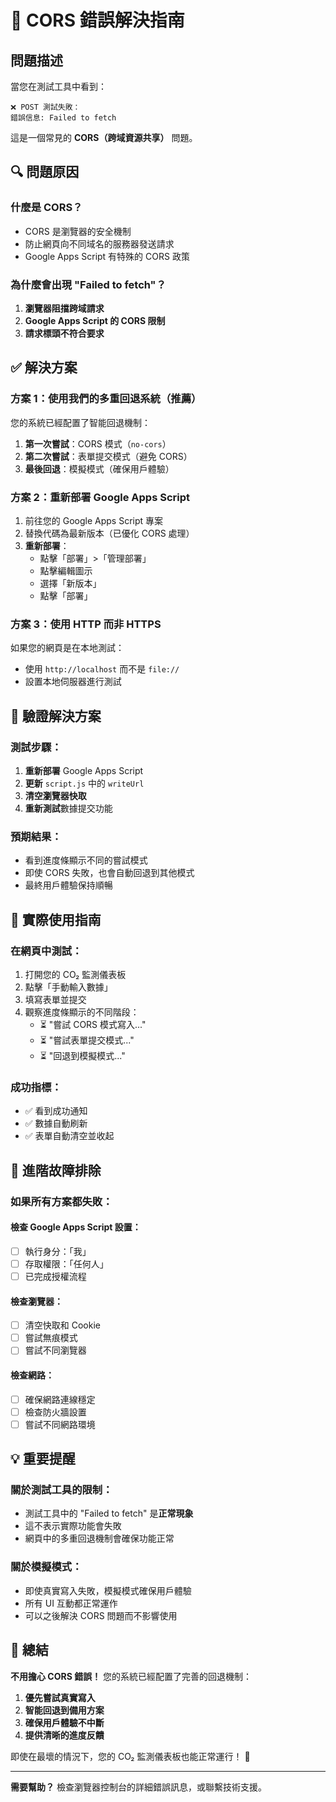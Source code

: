 # 🚨 CORS 錯誤解決指南

## 問題描述

當您在測試工具中看到：

```
❌ POST 測試失敗：
錯誤信息: Failed to fetch
```

這是一個常見的 **CORS（跨域資源共享）** 問題。

## 🔍 問題原因

### 什麼是 CORS？

-   CORS 是瀏覽器的安全機制
-   防止網頁向不同域名的服務器發送請求
-   Google Apps Script 有特殊的 CORS 政策

### 為什麼會出現 "Failed to fetch"？

1. **瀏覽器阻擋跨域請求**
2. **Google Apps Script 的 CORS 限制**
3. **請求標頭不符合要求**

## ✅ 解決方案

### 方案 1：使用我們的多重回退系統（推薦）

您的系統已經配置了智能回退機制：

1. **第一次嘗試**：CORS 模式（`no-cors`）
2. **第二次嘗試**：表單提交模式（避免 CORS）
3. **最後回退**：模擬模式（確保用戶體驗）

### 方案 2：重新部署 Google Apps Script

1. 前往您的 Google Apps Script 專案
2. 替換代碼為最新版本（已優化 CORS 處理）
3. **重新部署**：
    - 點擊「部署」>「管理部署」
    - 點擊編輯圖示
    - 選擇「新版本」
    - 點擊「部署」

### 方案 3：使用 HTTP 而非 HTTPS

如果您的網頁是在本地測試：

-   使用 `http://localhost` 而不是 `file://`
-   設置本地伺服器進行測試

## 🧪 驗證解決方案

### 測試步驟：

1. **重新部署** Google Apps Script
2. **更新** `script.js` 中的 `writeUrl`
3. **清空瀏覽器快取**
4. **重新測試**數據提交功能

### 預期結果：

-   看到進度條顯示不同的嘗試模式
-   即使 CORS 失敗，也會自動回退到其他模式
-   最終用戶體驗保持順暢

## 📱 實際使用指南

### 在網頁中測試：

1. 打開您的 CO₂ 監測儀表板
2. 點擊「手動輸入數據」
3. 填寫表單並提交
4. 觀察進度條顯示的不同階段：
    - ⏳ "嘗試 CORS 模式寫入..."
    - ⏳ "嘗試表單提交模式..."
    - ⏳ "回退到模擬模式..."

### 成功指標：

-   ✅ 看到成功通知
-   ✅ 數據自動刷新
-   ✅ 表單自動清空並收起

## 🔧 進階故障排除

### 如果所有方案都失敗：

#### 檢查 Google Apps Script 設置：

-   [ ] 執行身分：「我」
-   [ ] 存取權限：「任何人」
-   [ ] 已完成授權流程

#### 檢查瀏覽器：

-   [ ] 清空快取和 Cookie
-   [ ] 嘗試無痕模式
-   [ ] 嘗試不同瀏覽器

#### 檢查網路：

-   [ ] 確保網路連線穩定
-   [ ] 檢查防火牆設置
-   [ ] 嘗試不同網路環境

## 💡 重要提醒

### 關於測試工具的限制：

-   測試工具中的 "Failed to fetch" 是**正常現象**
-   這不表示實際功能會失敗
-   網頁中的多重回退機制會確保功能正常

### 關於模擬模式：

-   即使真實寫入失敗，模擬模式確保用戶體驗
-   所有 UI 互動都正常運作
-   可以之後解決 CORS 問題而不影響使用

## 🎯 總結

**不用擔心 CORS 錯誤！** 您的系統已經配置了完善的回退機制：

1. **優先嘗試真實寫入**
2. **智能回退到備用方案**
3. **確保用戶體驗不中斷**
4. **提供清晰的進度反饋**

即使在最壞的情況下，您的 CO₂ 監測儀表板也能正常運行！ 🚀

---

**需要幫助？** 檢查瀏覽器控制台的詳細錯誤訊息，或聯繫技術支援。
